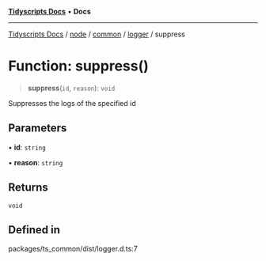 [**Tidyscripts Docs**](../../../../../../../README.md) • **Docs**

***

[Tidyscripts Docs](../../../../../../../globals.md) / [node](../../../../../README.md) / [common](../../../README.md) / [logger](../README.md) / suppress

# Function: suppress()

> **suppress**(`id`, `reason`): `void`

Suppresses the logs of the specified id

## Parameters

• **id**: `string`

• **reason**: `string`

## Returns

`void`

## Defined in

packages/ts\_common/dist/logger.d.ts:7
